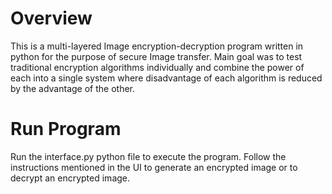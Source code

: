 # Overview
This is a multi-layered Image encryption-decryption program written in python for the purpose of secure Image transfer. Main goal was to test traditional encryption algorithms individually and combine the power of each into a single system where disadvantage of each algorithm is reduced by the advantage of the other.
# Run Program
Run the interface.py python file to execute the program. Follow the instructions mentioned in the UI to generate an encrypted image or to decrypt an encrypted image.

